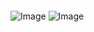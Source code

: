 ```tsx { "file": "./WelcomePage5.tsx" }
```
![Image](../../templates/WelcomePages/welcome-img2.png)
![Image](../../templates/WelcomePages/welcome-img3.png)
